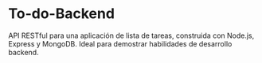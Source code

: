 # To-do-Backend
API RESTful para una aplicación de lista de tareas, construida con Node.js, Express y MongoDB. Ideal para demostrar habilidades de desarrollo backend.
